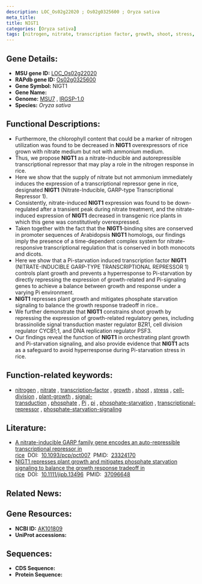 ```yaml
---
description: LOC_Os02g22020 ; Os02g0325600 ; Oryza sativa
meta_title:
title: NIGT1
categories: [Oryza sativa]
tags: [nitrogen, nitrate, transcription factor, growth, shoot, stress, cell division, plant growth, signal transduction, phosphate, Pi, pi,  pi , phosphate starvation, transcriptional repressor, phosphate starvation signaling]
---
```


## Gene Details:
- **MSU gene ID:** [LOC_Os02g22020](http://rice.uga.edu/cgi-bin/ORF_infopage.cgi?orf=LOC_Os02g22020)  
- **RAPdb gene ID:** [Os02g0325600](https://rapdb.dna.affrc.go.jp/locus/?name=Os02g0325600)  
- **Gene Symbol:** NIGT1
- **Gene Name:**
- **Genome:**  [MSU7](http://rice.uga.edu/)&nbsp;,&nbsp;[IRGSP-1.0](https://rapdb.dna.affrc.go.jp/download/irgsp1.html)
- **Species:** *Oryza sativa*

## Functional Descriptions:
   - Furthermore, the chlorophyll content that could be a marker of nitrogen utilization was found to be decreased in **NIGT1** overexpressors of rice grown with nitrate medium but not with ammonium medium.
   - Thus, we propose **NIGT1** as a nitrate-inducible and autorepressible transcriptional repressor that may play a role in the nitrogen response in rice.
   - Here we show that the supply of nitrate but not ammonium immediately induces the expression of a transcriptional repressor gene in rice, designated **NIGT1** (Nitrate-Inducible, GARP-type Transcriptional Repressor 1).
   - Consistently, nitrate-induced **NIGT1** expression was found to be down-regulated after a transient peak during nitrate treatment, and the nitrate-induced expression of **NIGT1** decreased in transgenic rice plants in which this gene was constitutively overexpressed.
   - Taken together with the fact that the **NIGT1**-binding sites are conserved in promoter sequences of Arabidopsis **NIGT1** homologs, our findings imply the presence of a time-dependent complex system for nitrate-responsive transcriptional regulation that is conserved in both monocots and dicots.
   - Here we show that a Pi-starvation induced transcription factor **NIGT1** (NITRATE-INDUCIBLE GARP-TYPE TRANSCRIPTIONAL REPRESSOR 1) controls plant growth and prevents a hyperresponse to Pi-starvation by directly repressing the expression of growth-related and Pi-signaling genes to achieve a balance between growth and response under a varying Pi environment.
   - **NIGT1** represses plant growth and mitigates phosphate starvation signaling to balance the growth response tradeoff in rice..
   - We further demonstrate that **NIGT1** constrains shoot growth by repressing the expression of growth-related regulatory genes, including brassinolide signal transduction master regulator BZR1, cell division regulator CYCB1;1, and DNA replication regulator PSF3.
   - Our findings reveal the function of **NIGT1** in orchestrating plant growth and Pi-starvation signaling, and also provide evidence that **NIGT1** acts as a safeguard to avoid hyperresponse during Pi-starvation stress in rice.

## Function-related keywords:
   - [nitrogen](/tags/nitrogen/)&nbsp;,&nbsp;[nitrate](/tags/nitrate/)&nbsp;,&nbsp;[transcription-factor](/tags/transcription-factor/)&nbsp;,&nbsp;[growth](/tags/growth/)&nbsp;,&nbsp;[shoot](/tags/shoot/)&nbsp;,&nbsp;[stress](/tags/stress/)&nbsp;,&nbsp;[cell-division](/tags/cell-division/)&nbsp;,&nbsp;[plant-growth](/tags/plant-growth/)&nbsp;,&nbsp;[signal-transduction](/tags/signal-transduction/)&nbsp;,&nbsp;[phosphate](/tags/phosphate/)&nbsp;,&nbsp;[Pi](/tags/Pi/)&nbsp;,&nbsp;[pi](/tags/pi/)&nbsp;,&nbsp;[phosphate-starvation](/tags/phosphate-starvation/)&nbsp;,&nbsp;[transcriptional-repressor](/tags/transcriptional-repressor/)&nbsp;,&nbsp;[phosphate-starvation-signaling](/tags/phosphate-starvation-signaling/)

## Literature:
   - [A nitrate-inducible GARP family gene encodes an auto-repressible transcriptional repressor in rice](https://www.doi.org/10.1093/pcp/pct007)&nbsp;&nbsp;DOI:&nbsp;&nbsp;[10.1093/pcp/pct007](https://www.doi.org/10.1093/pcp/pct007)&nbsp;&nbsp;PMID:&nbsp;&nbsp;[23324170](https://pubmed.ncbi.nlm.nih.gov/23324170/)
   - [NIGT1 represses plant growth and mitigates phosphate starvation signaling to balance the growth response tradeoff in rice](https://www.doi.org/10.1111/jipb.13496)&nbsp;&nbsp;DOI:&nbsp;&nbsp;[10.1111/jipb.13496](https://www.doi.org/10.1111/jipb.13496)&nbsp;&nbsp;PMID:&nbsp;&nbsp;[37096648](https://pubmed.ncbi.nlm.nih.gov/37096648/)

## Related News:

## Gene Resources:
- **NCBI ID:**  [AK101809](http://www.ncbi.nlm.nih.gov/nuccore/AK101809)
- **UniProt accessions:** [](https://www.uniprot.org/uniprotkb//entry)

## Sequences:
- **CDS Sequence:**
- **Protein Sequence:**
